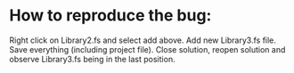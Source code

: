 # How to reproduce the bug:
Right click on Library2.fs and select add above. Add new Library3.fs file. Save everything (including project file). Close solution, reopen solution and observe Library3.fs being in the last position.

